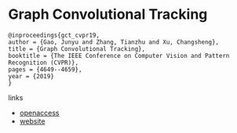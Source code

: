 # Graph Convolutional Tracking 

```
@inproceedings{gct_cvpr19,
author = {Gao, Junyu and Zhang, Tianzhu and Xu, Changsheng},
title = {Graph Convolutional Tracking},
booktitle = {The IEEE Conference on Computer Vision and Pattern Recognition (CVPR)},
pages = {4649--4659},
year = {2019}
} 
```

links
- [openaccess](http://openaccess.thecvf.com/content_CVPR_2019/html/Gao_Graph_Convolutional_Tracking_CVPR_2019_paper.html)
- [website](http://nlpr-web.ia.ac.cn/mmc/homepage/jygao/gct_cvpr2019.html)

             
